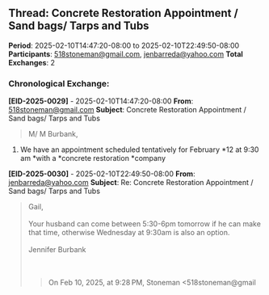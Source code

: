 ## Thread: Concrete Restoration Appointment / Sand bags/ Tarps and Tubs
**Period**: 2025-02-10T14:47:20-08:00 to 2025-02-10T22:49:50-08:00
**Participants**: 518stoneman@gmail.com, jenbarreda@yahoo.com
**Total Exchanges**: 2

### Chronological Exchange:

**[EID-2025-0029]** - 2025-02-10T14:47:20-08:00
**From**: 518stoneman@gmail.com
**Subject**: Concrete Restoration Appointment / Sand bags/ Tarps and Tubs
> M/ M Burbank,

 1. We have an appointment scheduled tentatively for February *12 at 9:30
am *with a *concrete restoration *company

**[EID-2025-0030]** - 2025-02-10T22:49:50-08:00
**From**: jenbarreda@yahoo.com
**Subject**: Re: Concrete Restoration Appointment / Sand bags/ Tarps and Tubs
> <html><head><meta http-equiv="content-type" content="text/html; charset=utf-8"></head><body dir="auto"><div dir="ltr"></div><div dir="ltr">Gail,</div><div dir="ltr"><br></div><div dir="ltr">Your husband can come between 5:30-6pm tomorrow if he can make that time, otherwise Wednesday at 9:30am is also an option. &nbsp;</div><div dir="ltr"><br></div><div dir="ltr">Jennifer Burbank</div><div dir="ltr"><br></div><div dir="ltr"><br></div><div dir="ltr"><blockquote type="cite">On Feb 10, 2025, at 9:28 PM, Stoneman &lt;518stoneman@gmail

